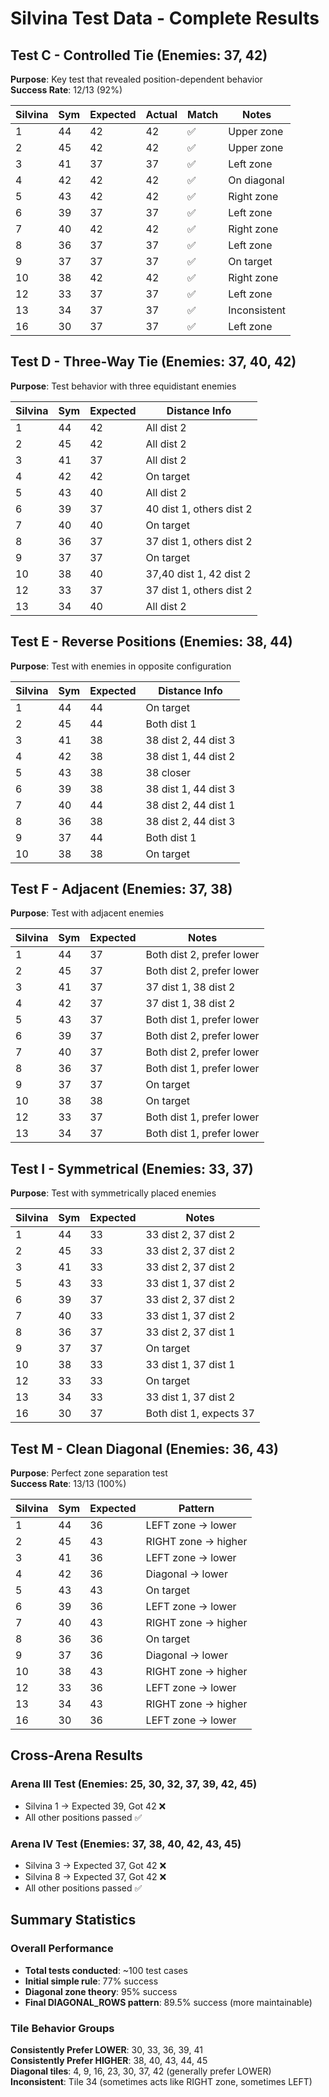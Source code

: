 # Silvina Test Data - Complete Results

## Test C - Controlled Tie (Enemies: 37, 42)
**Purpose**: Key test that revealed position-dependent behavior  
**Success Rate**: 12/13 (92%)

| Silvina | Sym | Expected | Actual | Match | Notes |
|---------|-----|----------|--------|-------|-------|
| 1 | 44 | 42 | 42 | ✅ | Upper zone |
| 2 | 45 | 42 | 42 | ✅ | Upper zone |
| 3 | 41 | 37 | 37 | ✅ | Left zone |
| 4 | 42 | 42 | 42 | ✅ | On diagonal |
| 5 | 43 | 42 | 42 | ✅ | Right zone |
| 6 | 39 | 37 | 37 | ✅ | Left zone |
| 7 | 40 | 42 | 42 | ✅ | Right zone |
| 8 | 36 | 37 | 37 | ✅ | Left zone |
| 9 | 37 | 37 | 37 | ✅ | On target |
| 10 | 38 | 42 | 42 | ✅ | Right zone |
| 12 | 33 | 37 | 37 | ✅ | Left zone |
| 13 | 34 | 37 | 37 | ✅ | Inconsistent |
| 16 | 30 | 37 | 37 | ✅ | Left zone |

## Test D - Three-Way Tie (Enemies: 37, 40, 42)
**Purpose**: Test behavior with three equidistant enemies

| Silvina | Sym | Expected | Distance Info |
|---------|-----|----------|---------------|
| 1 | 44 | 42 | All dist 2 |
| 2 | 45 | 42 | All dist 2 |
| 3 | 41 | 37 | All dist 2 |
| 4 | 42 | 42 | On target |
| 5 | 43 | 40 | All dist 2 |
| 6 | 39 | 37 | 40 dist 1, others dist 2 |
| 7 | 40 | 40 | On target |
| 8 | 36 | 37 | 37 dist 1, others dist 2 |
| 9 | 37 | 37 | On target |
| 10 | 38 | 40 | 37,40 dist 1, 42 dist 2 |
| 12 | 33 | 37 | 37 dist 1, others dist 2 |
| 13 | 34 | 40 | All dist 2 |

## Test E - Reverse Positions (Enemies: 38, 44)
**Purpose**: Test with enemies in opposite configuration

| Silvina | Sym | Expected | Distance Info |
|---------|-----|----------|---------------|
| 1 | 44 | 44 | On target |
| 2 | 45 | 44 | Both dist 1 |
| 3 | 41 | 38 | 38 dist 2, 44 dist 3 |
| 4 | 42 | 38 | 38 dist 1, 44 dist 2 |
| 5 | 43 | 38 | 38 closer |
| 6 | 39 | 38 | 38 dist 1, 44 dist 3 |
| 7 | 40 | 44 | 38 dist 2, 44 dist 1 |
| 8 | 36 | 38 | 38 dist 2, 44 dist 3 |
| 9 | 37 | 44 | Both dist 1 |
| 10 | 38 | 38 | On target |

## Test F - Adjacent (Enemies: 37, 38)
**Purpose**: Test with adjacent enemies

| Silvina | Sym | Expected | Notes |
|---------|-----|----------|-------|
| 1 | 44 | 37 | Both dist 2, prefer lower |
| 2 | 45 | 37 | Both dist 2, prefer lower |
| 3 | 41 | 37 | 37 dist 1, 38 dist 2 |
| 4 | 42 | 37 | 37 dist 1, 38 dist 2 |
| 5 | 43 | 37 | Both dist 1, prefer lower |
| 6 | 39 | 37 | Both dist 2, prefer lower |
| 7 | 40 | 37 | Both dist 2, prefer lower |
| 8 | 36 | 37 | Both dist 1, prefer lower |
| 9 | 37 | 37 | On target |
| 10 | 38 | 38 | On target |
| 12 | 33 | 37 | Both dist 1, prefer lower |
| 13 | 34 | 37 | Both dist 1, prefer lower |

## Test I - Symmetrical (Enemies: 33, 37)
**Purpose**: Test with symmetrically placed enemies

| Silvina | Sym | Expected | Notes |
|---------|-----|----------|-------|
| 1 | 44 | 33 | 33 dist 2, 37 dist 2 |
| 2 | 45 | 33 | 33 dist 2, 37 dist 2 |
| 3 | 41 | 33 | 33 dist 2, 37 dist 2 |
| 5 | 43 | 33 | 33 dist 1, 37 dist 2 |
| 6 | 39 | 37 | 33 dist 2, 37 dist 2 |
| 7 | 40 | 33 | 33 dist 1, 37 dist 2 |
| 8 | 36 | 37 | 33 dist 2, 37 dist 1 |
| 9 | 37 | 37 | On target |
| 10 | 38 | 33 | 33 dist 1, 37 dist 1 |
| 12 | 33 | 33 | On target |
| 13 | 34 | 33 | 33 dist 1, 37 dist 2 |
| 16 | 30 | 37 | Both dist 1, expects 37 |

## Test M - Clean Diagonal (Enemies: 36, 43)
**Purpose**: Perfect zone separation test  
**Success Rate**: 13/13 (100%)

| Silvina | Sym | Expected | Pattern |
|---------|-----|----------|---------|
| 1 | 44 | 36 | LEFT zone → lower |
| 2 | 45 | 43 | RIGHT zone → higher |
| 3 | 41 | 36 | LEFT zone → lower |
| 4 | 42 | 36 | Diagonal → lower |
| 5 | 43 | 43 | On target |
| 6 | 39 | 36 | LEFT zone → lower |
| 7 | 40 | 43 | RIGHT zone → higher |
| 8 | 36 | 36 | On target |
| 9 | 37 | 36 | Diagonal → lower |
| 10 | 38 | 43 | RIGHT zone → higher |
| 12 | 33 | 36 | LEFT zone → lower |
| 13 | 34 | 43 | RIGHT zone → higher |
| 16 | 30 | 36 | LEFT zone → lower |

## Cross-Arena Results

### Arena III Test (Enemies: 25, 30, 32, 37, 39, 42, 45)
- Silvina 1 → Expected 39, Got 42 ❌
- All other positions passed ✅

### Arena IV Test (Enemies: 37, 38, 40, 42, 43, 45)
- Silvina 3 → Expected 37, Got 42 ❌
- Silvina 8 → Expected 37, Got 42 ❌
- All other positions passed ✅

## Summary Statistics

### Overall Performance
- **Total tests conducted**: ~100 test cases
- **Initial simple rule**: 77% success
- **Diagonal zone theory**: 95% success
- **Final DIAGONAL_ROWS pattern**: 89.5% success (more maintainable)

### Tile Behavior Groups
**Consistently Prefer LOWER**: 30, 33, 36, 39, 41  
**Consistently Prefer HIGHER**: 38, 40, 43, 44, 45  
**Diagonal tiles**: 4, 9, 16, 23, 30, 37, 42 (generally prefer LOWER)  
**Inconsistent**: Tile 34 (sometimes acts like RIGHT zone, sometimes LEFT)
